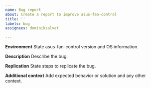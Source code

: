 ```yaml
---
name: Bug report
about: Create a report to improve asus-fan-control
title: ''
labels: bug
assignees: dominiksalvet

---
```


**Environment**
State asus-fan-control version and OS information.

**Description**
Describe the bug.

**Replication**
State steps to replicate the bug.

**Additional context**
Add expected behavior or solution and any other context.
